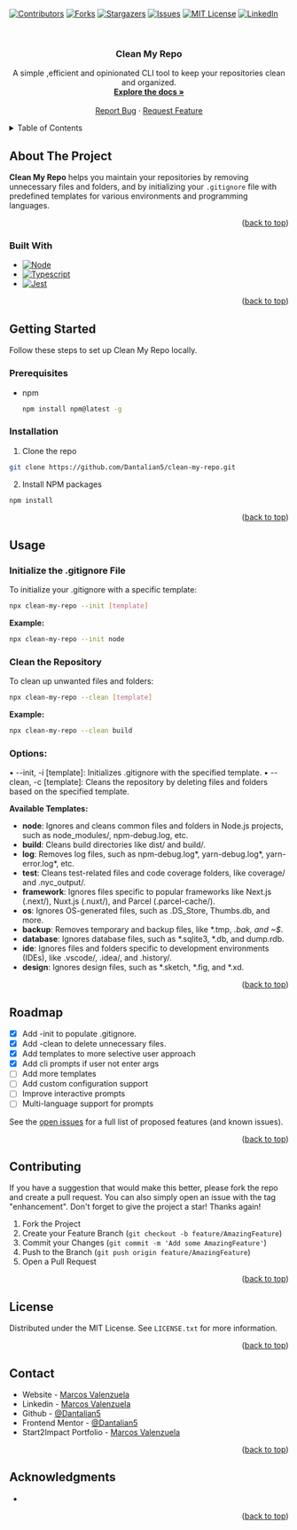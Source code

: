 <a name="readme-top"></a>

[![Contributors][contributors-shield]][contributors-url]
[![Forks][forks-shield]][forks-url]
[![Stargazers][stars-shield]][stars-url]
[![Issues][issues-shield]][issues-url]
[![MIT License][license-shield]][license-url]
[![LinkedIn][linkedin-shield]][linkedin-url]


<!-- PROJECT LOGO -->
<br />
<div align="center">
<h3 align="center">Clean My Repo</h3>

  <p align="center">
    A simple ,efficient and opinionated CLI tool to keep your repositories clean and organized.
    <br />
    <a href="https://github.com/Dantalian5/clean-my-repo"><strong>Explore the docs »</strong></a>
    <br />
    <br />
    <a href="https://github.com/Dantalian5/clean-my-repo/issues">Report Bug</a>
    ·
    <a href="https://github.com/Dantalian5/clean-my-repo/issues">Request Feature</a>
  </p>
</div>

<!-- TABLE OF CONTENTS -->
<details>
  <summary>Table of Contents</summary>
  <ol>
    <li>
      <a href="#about-the-project">About The Project</a>
      <ul>
        <li><a href="#built-with">Built With</a></li>
      </ul>
    </li>
    <li>
      <a href="#getting-started">Getting Started</a>
      <ul>
        <li><a href="#prerequisites">Prerequisites</a></li>
        <li><a href="#installation">Installation</a></li>
      </ul>
    </li>
    <li><a href="#usage">Usage</a></li>
    <li><a href="#roadmap">Roadmap</a></li>
    <li><a href="#contributing">Contributing</a></li>
    <li><a href="#license">License</a></li>
    <li><a href="#contact">Contact</a></li>
  </ol>
</details>

<!-- ABOUT THE PROJECT -->

## About The Project

**Clean My Repo** helps you maintain your repositories by removing unnecessary files and folders, and by initializing your `.gitignore` file with predefined templates for various environments and programming languages.

<p align="right">(<a href="#readme-top">back to top</a>)</p>

### Built With

- [![Node][Nodejs.org]][Nodejs-url]
- [![Typescript][TypeScript.com]][Typescript-url]
- [![Jest][Jest.com]][Jest-url]

<p align="right">(<a href="#readme-top">back to top</a>)</p>

<!-- GETTING STARTED -->

## Getting Started

Follow these steps to set up Clean My Repo locally.

### Prerequisites

- npm
  ```sh
  npm install npm@latest -g
  ```

### Installation
1.  Clone the repo
```sh
git clone https://github.com/Dantalian5/clean-my-repo.git
```
2.  Install NPM packages
```sh
npm install
```

<p align="right">(<a href="#readme-top">back to top</a>)</p>

<!-- USAGE EXAMPLES -->

## Usage

### Initialize the .gitignore File

To initialize your .gitignore with a specific template:
```bash
npx clean-my-repo --init [template]
``` 
**Example:**
```bash
npx clean-my-repo --init node
```

### Clean the Repository
To clean up unwanted files and folders:
```bash
npx clean-my-repo --clean [template]
```
**Example:**
```bash
npx clean-my-repo --clean build
```

### Options:
•	--init, -i [template]: Initializes .gitignore with the specified template.
•	--clean, -c [template]: Cleans the repository by deleting files and folders based on the specified template.

**Available Templates:**
- **node**: Ignores and cleans common files and folders in Node.js projects, such as node_modules/, npm-debug.log, etc.
- **build**: Cleans build directories like dist/ and build/.
- **log**: Removes log files, such as npm-debug.log*, yarn-debug.log*, yarn-error.log*, etc.
- **test**: Cleans test-related files and code coverage folders, like coverage/ and .nyc_output/.
- **framework**: Ignores files specific to popular frameworks like Next.js (.next/), Nuxt.js (.nuxt/), and Parcel (.parcel-cache/).
- **os**: Ignores OS-generated files, such as .DS_Store, Thumbs.db, and more.
- **backup**: Removes temporary and backup files, like *.tmp, *.bak, and ~$*.
- **database**: Ignores database files, such as *.sqlite3, *.db, and dump.rdb.
- **ide**: Ignores files and folders specific to development environments (IDEs), like .vscode/, .idea/, and .history/.
- **design**: Ignores design files, such as *.sketch, *.fig, and *.xd.


<p align="right">(<a href="#readme-top">back to top</a>)</p>

<!-- ROADMAP -->

## Roadmap

- [x] Add -init to populate .gitignore.
- [x] Add -clean to delete unnecessary files.
- [x] Add templates to more selective user approach
- [x] Add cli prompts if user not enter args
- [ ] Add more templates
- [ ] Add custom configuration support
- [ ] Improve interactive prompts
- [ ] Multi-language support for prompts

See the [open issues](https://github.com/Dantalian5/clean-my-repo/issues) for a full list of proposed features (and known issues).

<p align="right">(<a href="#readme-top">back to top</a>)</p>

<!-- CONTRIBUTING -->

## Contributing

If you have a suggestion that would make this better, please fork the repo and create a pull request. You can also simply open an issue with the tag "enhancement".
Don't forget to give the project a star! Thanks again!

1. Fork the Project
2. Create your Feature Branch (`git checkout -b feature/AmazingFeature`)
3. Commit your Changes (`git commit -m 'Add some AmazingFeature'`)
4. Push to the Branch (`git push origin feature/AmazingFeature`)
5. Open a Pull Request

<p align="right">(<a href="#readme-top">back to top</a>)</p>

<!-- LICENSE -->

## License

Distributed under the MIT License. See `LICENSE.txt` for more information.

<p align="right">(<a href="#readme-top">back to top</a>)</p>

<!-- CONTACT -->

## Contact

- Website - [Marcos Valenzuela](https://valenzuela.dev)
- Linkedin - [Marcos Valenzuela](https://www.linkedin.com/in/marcos-valenzuela-dev)
- Github - [@Dantalian5](https://github.com/Dantalian5)
- Frontend Mentor - [@Dantalian5](https://www.frontendmentor.io/profile/Dantalian5)
- Start2Impact Portfolio - [Marcos Valenzuela](https://talent.start2impact.it/profile/marcos-ernesto-planos-valenzuela)

<p align="right">(<a href="#readme-top">back to top</a>)</p>

<!-- ACKNOWLEDGMENTS -->

## Acknowledgments

- []()

<p align="right">(<a href="#readme-top">back to top</a>)</p>


<!-- MARKDOWN LINKS & IMAGES -->
<!-- https://www.markdownguide.org/basic-syntax/#reference-style-links -->

[contributors-shield]: https://img.shields.io/github/contributors/Dantalian5/clean-my-repo.svg?style=for-the-badge
[contributors-url]: https://github.com/Dantalian5/clean-my-repo/graphs/contributors
[forks-shield]: https://img.shields.io/github/forks/Dantalian5/clean-my-repo.svg?style=for-the-badge
[forks-url]: https://github.com/Dantalian5/clean-my-repo/network/members
[stars-shield]: https://img.shields.io/github/stars/Dantalian5/clean-my-repo.svg?style=for-the-badge
[stars-url]: https://github.com/Dantalian5/clean-my-repo/stargazers
[issues-shield]: https://img.shields.io/github/issues/Dantalian5/clean-my-repo.svg?style=for-the-badge
[issues-url]: https://github.com/Dantalian5/clean-my-repo/issues
[license-shield]: https://img.shields.io/github/license/Dantalian5/clean-my-repo.svg?style=for-the-badge
[license-url]: https://github.com/Dantalian5/clean-my-repo/blob/master/LICENSE.txt
[linkedin-shield]: https://img.shields.io/badge/-LinkedIn-black.svg?style=for-the-badge&logo=linkedin&colorB=555
[linkedin-url]: https://linkedin.com/in/marcos-valenzuela-dev
[product-screenshot]: images/screenshot.png

<!-- Tech Stack Badges -->

[Next.js]: https://img.shields.io/badge/next.js-000000?style=for-the-badge&logo=nextdotjs&logoColor=white
[Next-url]: https://nextjs.org/
[React.js]: https://img.shields.io/badge/React-20232A?style=for-the-badge&logo=react&logoColor=61DAFB
[React-url]: https://reactjs.org/
[Vue.js]: https://img.shields.io/badge/Vue.js-35495E?style=for-the-badge&logo=vuedotjs&logoColor=4FC08D
[Vue-url]: https://vuejs.org/
[Angular.io]: https://img.shields.io/badge/Angular-DD0031?style=for-the-badge&logo=angular&logoColor=white
[Angular-url]: https://angular.io/
[Svelte.dev]: https://img.shields.io/badge/Svelte-4A4A55?style=for-the-badge&logo=svelte&logoColor=FF3E00
[Svelte-url]: https://svelte.dev/
[Laravel.com]: https://img.shields.io/badge/Laravel-FF2D20?style=for-the-badge&logo=laravel&logoColor=white
[Laravel-url]: https://laravel.com
[Bootstrap.com]: https://img.shields.io/badge/Bootstrap-563D7C?style=for-the-badge&logo=bootstrap&logoColor=white
[Bootstrap-url]: https://getbootstrap.com
[JQuery.com]: https://img.shields.io/badge/jQuery-0769AD?style=for-the-badge&logo=jquery&logoColor=white
[JQuery-url]: https://jquery.com
[Tailwind.com]: https://img.shields.io/badge/Tailwind_CSS-06B6D4?style=for-the-badge&logo=TailwindCSS&logoColor=%23fff
[Tailwind-url]: https://tailwindcss.com/
[Typescript.com]: https://img.shields.io/badge/Typescript-3178C6?style=for-the-badge&logo=TypeScript&logoColor=%23fff
[Typescript-url]: https://www.typescriptlang.org/
[Postgresql.com]: https://img.shields.io/badge/PostgreSQL-4169E1?style=for-the-badge&logo=postgresql&logoColor=%23fff
[Postgresql-url]: https://www.postgresql.org
[Jest.com]: https://img.shields.io/badge/Jest-C21325?style=for-the-badge&logo=jest&logoColor=%23fff
[Jest-url]: https://jestjs.io/
[NextUI.com]: https://img.shields.io/badge/NextUI-000000?style=for-the-badge&logo=nextui&logoColor=%23fff
[NextUI-url]: https://nextui.org/
[Astro.build]: https://img.shields.io/badge/Astro-000000?style=for-the-badge&logo=astro
[Astro-url]: https://astro.build/
[Expressjs.com]: https://img.shields.io/badge/Express-000000?style=for-the-badge&logo=express
[Expressjs-url]: https://expressjs.com/
[Nodejs.org]: https://img.shields.io/badge/Node-000000?style=for-the-badge&logo=nodedotjs
[Nodejs-url]: https://nodejs.org/